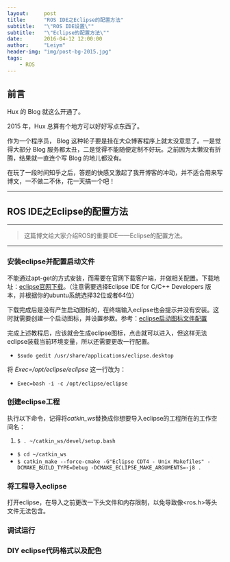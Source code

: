 ```yaml
---
layout:     post
title:      "ROS IDE之Eclipse的配置方法"
subtitle:   "\"ROS IDE设置\""
subtitle:   "\"Eclipse的配置方法\""
date:       2016-04-12 12:00:00
author:     "Leiym"
header-img: "img/post-bg-2015.jpg"
tags:
    - ROS
---
```


## 前言

Hux 的 Blog 就这么开通了。

2015 年，Hux 总算有个地方可以好好写点东西了。

作为一个程序员， Blog 这种轮子要是挂在大众博客程序上就太没意思了。一是觉得大部分 Blog 服务都太丑，二是觉得不能随便定制不好玩。之前因为太懒没有折腾，结果就一直连个写 Blog 的地儿都没有。

在玩了一段时间知乎之后，答题的快感又激起了我开博客的冲动，并不适合用来写博文，一不做二不休，花一天搞一个吧！

---

## ROS IDE之Eclipse的配置方法
***
> 这篇博文给大家介绍ROS的重要IDE——Eclipse的配置方法。

***
### 安装eclipse并配置启动文件

不能通过apt-get的方式安装，而需要在官网下载客户端，并做相关配置。下载地址：[eclipse官网下载](http://www.eclipse.org/downloads/packages/eclipse-ide-cc-developers/mars2)。（注意需要选择Eclipse IDE for C/C++ Developers 版本，并根据你的ubuntu系统选择32位或者64位）

下载完成后是没有产生启动图标的，在终端输入eclipse也会提示并没有安装。这时就需要创建一个启动图标，并设置参数。参考：[eclipse启动图标文件配置](http://www.blogs.digitalworlds.net/softwarenotes/?p=54)

完成上述教程后，应该就会生成eclipse图标，点击就可以进入，但这样无法eclipse装载当前环境变量，所以还需要更改一行配置。

- `$sudo gedit /usr/share/applications/eclipse.desktop`

将 *Exec=/opt/eclipse/eclipse* 这一行改为：

- `Exec=bash -i -c /opt/eclipse/eclipse`


### 创建eclipse工程

执行以下命令，记得将*catkin_ws*替换成你想要导入eclipse的工程所在的工作空间名：
1. `$ . ~/catkin_ws/devel/setup.bash`
- `$ cd ~/catkin_ws`
- `$ catkin_make --force-cmake -G"Eclipse CDT4 - Unix Makefiles" -DCMAKE_BUILD_TYPE=Debug -DCMAKE_ECLIPSE_MAKE_ARGUMENTS=-j8 .`

### 将工程导入eclipse

打开eclipse，在导入之前更改一下头文件和内存限制，以免导致像<ros.h>等头文件无法包含。

### 调试运行

### DIY eclipse代码格式以及配色
